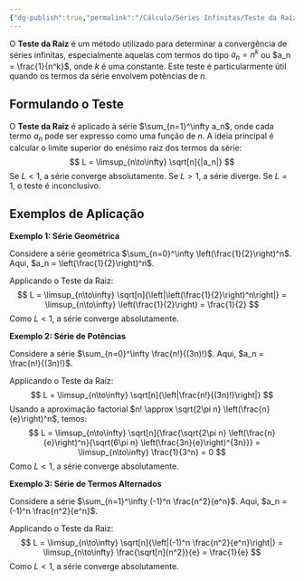 ```yaml
---
{"dg-publish":true,"permalink":"/Cálculo/Séries Infinitas/Teste da Raíz/","created":"2025-05-20T13:30:13.838-03:00"}
---
```



O **Teste da Raiz** é um método utilizado para determinar a convergência de séries infinitas, especialmente aquelas com termos do tipo $a_n = n^k$ ou $a_n = \frac{1}{n^k}$, onde $k$ é uma constante. Este teste é particularmente útil quando os termos da série envolvem potências de $n$.

## Formulando o Teste

O **Teste da Raiz** é aplicado à série $\sum_{n=1}^\infty a_n$, onde cada termo $a_n$ pode ser expresso como uma função de $n$. A ideia principal é calcular o limite superior do enésimo raiz dos termos da série:
$$
L = \limsup_{n\to\infty} \sqrt[n]{|a_n|}
$$
Se $L < 1$, a série converge absolutamente. Se $L > 1$, a série diverge. Se $L = 1$, o teste é inconclusivo.

## Exemplos de Aplicação

**Exemplo 1: Série Geométrica**

Considere a série geométrica $\sum_{n=0}^\infty \left(\frac{1}{2}\right)^n$. Aqui, $a_n = \left(\frac{1}{2}\right)^n$.

Applicando o Teste da Raiz:
$$
L = \limsup_{n\to\infty} \sqrt[n]{\left|\left(\frac{1}{2}\right)^n\right|} = \limsup_{n\to\infty} \left(\frac{1}{2}\right) = \frac{1}{2}
$$
Como $L < 1$, a série converge absolutamente.

**Exemplo 2: Série de Potências**

Considere a série $\sum_{n=0}^\infty \frac{n!}{(3n)!}$. Aqui, $a_n = \frac{n!}{(3n)!}$.

Applicando o Teste da Raiz:
$$
L = \limsup_{n\to\infty} \sqrt[n]{\left|\frac{n!}{(3n)!}\right|}
$$
Usando a aproximação factorial $n! \approx \sqrt{2\pi n} \left(\frac{n}{e}\right)^n$, temos:
$$
L = \limsup_{n\to\infty} \sqrt[n]{\frac{\sqrt{2\pi n} \left(\frac{n}{e}\right)^n}{\sqrt{6\pi n} \left(\frac{3n}{e}\right)^{3n}}} = \limsup_{n\to\infty} \frac{1}{3^n} = 0
$$
Como $L < 1$, a série converge absolutamente.

**Exemplo 3: Série de Termos Alternados**

Considere a série $\sum_{n=1}^\infty (-1)^n \frac{n^2}{e^n}$. Aqui, $a_n = (-1)^n \frac{n^2}{e^n}$.

Applicando o Teste da Raiz:
$$
L = \limsup_{n\to\infty} \sqrt[n]{\left|(-1)^n \frac{n^2}{e^n}\right|} = \limsup_{n\to\infty} \frac{\sqrt[n]{n^2}}{e} = \frac{1}{e}
$$
Como $L < 1$, a série converge absolutamente.
